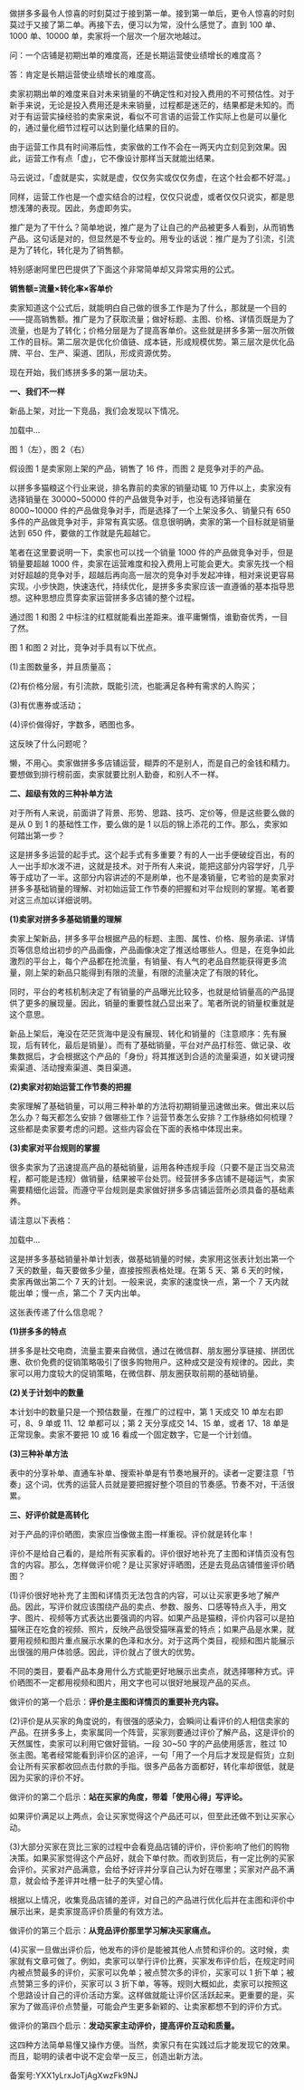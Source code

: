 做拼多多最令人惊喜的时刻莫过于接到第一单。接到第一单后，更令人惊喜的时刻莫过于又接了第二单。再接下去，便习以为常，没什么感觉了。直到 100 单、1000 单、10000 单，卖家将一个层次一个层次地越过。

问：一个店铺是初期出单的难度高，还是长期运营使业绩增长的难度高？

答：肯定是长期运营使业绩增长的难度高。

卖家初期出单的难度来自对未来销量的不确定性和对投入费用的不可预估性。对于新手来说，无论是投入费用还是未来销量，过程都是迷茫的，结果都是未知的。而对于有运营实操经验的卖家来说，看似不可言语的运营工作实际上也是可以量化的，通过量化细节过程可以达到量化结果的目的。

由于运营工作具有时间滞后性，卖家做的工作不会在一两天内立刻见到效果。因此，运营工作有点「虚」，它不像设计那样当天就能出结果。

马云说过，「虚就是实，实就是虚，仅仅务实或仅仅务虚，在这个社会都不好混。」

同样，运营工作也是一个虚实结合的过程，仅仅只说虚，或者仅仅只说实，都是思想浅薄的表现。因此，务虚即务实。

推广是为了干什么？简单地说，推广是为了让自己的产品被更多人看到，从而销售产品。这句话是对的，但显然是不专业的。用专业的话说：推广是为了引流，引流是为了转化，转化是为了销售额。

特别感谢阿里巴巴提供了下面这个非常简单却又异常实用的公式。

**销售额=流量×转化率×客单价**

卖家知道这个公式后，就能明白自己做的很多工作是为了什么，那就是一个目的——提高销售额。推广是为了获取流量；做好标题、主图、价格、详情页既是为了流量，也是为了转化；价格分层是为了提高客单价。这些就是拼多多第一层次所做工作的目标。第二层次是优化价值链、成本链，形成规模优势。第三层次是优化品牌、平台、生产、渠道、团队，形成资源优势。

现在开始，我们练拼多多的第一层功夫。

**一、我们不一样**

新品上架，对比一下竞品，我们会发现以下情况。

加载中...

图 1（左），图 2（右）

假设图 1 是卖家刚上架的产品，销售了 16 件，而图 2 是竞争对手的产品。

以拼多多猫粮这个行业来说，排名靠前的卖家的销量动辄 10 万件以上，卖家没有选择销量在 30000\~50000 件的产品做竞争对手，也没有选择销量在 8000\~10000 件的产品做竞争对手，而是选择了一个上架没多久、销量只有 650 多件的产品做竞争对手，非常有真实感。信息很明确，卖家的第一个目标就是销量达到 650 件，要做的工作就是先超越它。

笔者在这里要说明一下，卖家也可以找一个销量 1000 件的产品做竞争对手，但是销量要超越 1000 件，卖家在运营难度和投入费用上可能会更大。卖家先找一个相对好超越的竞争对手，超越后再向高一层次的竞争对手发起冲锋，相对来说更容易实现。小步快跑，快速迭代，持续优化，是拼多多卖家应该一直遵循的基本指导思想。这种思想应贯穿卖家运营拼多多店铺的整个过程。

通过图 1 和图 2 中标注的红框就能看出差距来。谁平庸懒惰，谁勤奋优秀，一目了然。

图 1 和图 2 对比，竞争对手具有以下优点。

\(1\)主图数量多，并且质量高；

\(2\)有价格分层，有引流款，既能引流，也能满足各种有需求的人购买；

\(3\)有优惠券或活动；

\(4\)评价做得好，字数多，晒图也多。

这反映了什么问题呢？

懒，不用心。卖家做拼多多店铺运营，糊弄的不是别人，而是自己的金钱和精力。要想做到排行榜前面，卖家就要比别人勤奋，和别人不一样。

**二、超级有效的三种补单方法**

对于所有人来说，前面讲了背景、形势、思路、技巧、定价等，但是这些要么做的是从 0 到 1 的基础性工作，要么做的是 1 以后的锦上添花的工作。那么，卖家如何踏出第一步？

这是拼多多运营的起手式。这个起手式有多重要？有的人一出手便破绽百出，有的人一出手却水泼不进，这就是技术。对于所有人来说，能把这部分内容学好，几乎等于成功了一半。这部分内容讲述的不是刷单，也不是凑销量，它考验的是卖家对拼多多基础销量的理解、对初始运营工作节奏的把握和对平台规则的掌握。笔者要对这三点加以详细说明。

**\(1\)卖家对拼多多基础销量的理解**

卖家上架新品，拼多多平台根据产品的标题、主图、属性、价格、服务承诺、详情页等信息给出初步的产品画像，产品画像决定了推送给哪些人。但是，在竞争如此激烈的平台上，每个产品都在抢流量，有销量、有人气的老品自然能获得更多流量，刚上架的新品只能得到有限的流量，有限的流量决定了有限的转化。

同时，平台的考核机制决定了有销量的产品曝光比较多，也就是给销量高的产品提供了更多的展现量。因此，销量的重要性就凸显出来了。笔者所说的销量权重就是这个意思。

新品上架后，淹没在茫茫货海中是没有展现、转化和销量的（注意顺序：先有展现，后有转化，最后是销量）。而有了基础销量，平台对产品打标签、做记录、收集数据后，才会根据这个产品的「身份」将其推送到合适的流量渠道，如关键词搜索渠道、活动搜索渠道、类目渠道。

**\(2\)卖家对初始运营工作节奏的把握**

卖家理解了基础销量，可以用三种补单的方法将初期销量迅速做出来。做出来以后怎么办？每天都怎么安排？做哪些工作？运营节奏怎么安排？工作脉络如何梳理？这些都是卖家要考虑的问题。这些内容会在下面的表格中体现出来。

**\(3\)卖家对平台规则的掌握**

很多卖家为了迅速提高产品的基础销量，运用各种违规手段（只要不是正当交易流程，都可能是违规）做销量，结果被平台处罚。经营拼多多店铺不是碰运气，卖家需要精细化运营。而遵守平台规则是卖家做好拼多多店铺运营所必须具备的基础素养。

请注意以下表格：

加载中...

这是拼多多基础销量补单计划表，做基础销量的时候，卖家用这张表计划出第一个 7 天的数量，每天要做多少量，直接按照表格处理。在第 5 天、第 6 天的时候，卖家再做出第二个 7 天的计划。一般来说，卖家的速度快一点，第一个 7 天内就能出单；慢一点，第二个 7 天内出单。

这张表传递了什么信息呢？

**\(1\)拼多多的特点**

拼多多是社交电商，流量主要来自微信，通过在微信群、朋友圈分享链接、拼团优惠、砍价免费的促销策略吸引了很多购物用户。这种成交是没有规律的。因此，卖家可以用力度较大的促销策略，在微信群、朋友圈获取前期的基础销量。

**\(2\)关于计划中的数量**

本计划中的数量只是一个预估数量，在推广的过程中，第 1 天成交 10 单左右即可，8、9 单或 11、12 单都可以；第 2 天分享成交 14、15 单，或者 17、18 单是正常现象。卖家不要把 10 或 16 看成一个固定数字，它是一个计划值。

**\(3\)三种补单方法**

表中的分享补单、直通车补单、搜索补单是有节奏地展开的。读者一定要注意「节奏」这个词，优秀的运营人员就是要把握好整个项目的节奏感。节奏不对，干活很累。

**三、好评价就是高转化**

对于产品的评价晒图，卖家应当像做主图一样重视。评价就是转化率！

评价不是给自己看的，是给所有买家看的。评价很好地补充了主图和详情页没有包含的内容。那么，怎样做评价呢？是让买家好评晒图，还是去竞品店铺借鉴评价晒图？

\(1\)评价很好地补充了主图和详情页无法包含的内容，可以让买家更多地了解产品。因此，写评价就应该围绕产品的卖点、参数、服务、口感等特点入手，用文字、图片、视频等方式表达出要强调的内容。如果产品是猫粮，评价内容可以是拍猫咪正在吃食的视频、照片，反映产品很受猫咪喜爱的特点；如果产品是水果，就要用视频和图片重点展示水果的色泽和水分。对于这两个类目，视频和图片能展示出很强的用户体验感。因此，评价就占了很大的优势。

不同的类目，要看产品本身用什么方式能更好地展示出卖点，就选择哪种方式。评价晒图不一定都用视频和图片，用文字也可以很好地展现产品的买点。

做评价的第一个启示：**评价是主图和详情页的重要补充内容。**

\(2\)评价是从买家的角度说的，有很强的感染力，会瞬间让看评价的人相信卖家的产品。在拼多多上，卖家属同一个阵营，买家则要通过评价了解产品，这是评价的天然属性，卖家可以利用它做好营销。一段 30\~50 字的产品使用感言，胜过 10 张主图。笔者经常能看到评价区的追评，一句「用了一个月后才发现是假货」立刻会让所有买家都收回点击付款的手指。很多产品各方面都好，转化率却很低，就是因为买家的评价不好。

做评价的第二个启示：**站在买家的角度，带着「使用心得」写评论。**

如果评价满足以上两点，会让买家觉得这个产品还可以，但至此还做不到让买家心动。

\(3\)大部分买家在货比三家的过程中会看竞品店铺的评价，评价影响了他们的购物决策。如果买家觉得这个产品好，就会下单付款。而收到货后，有一定比例的买家会评价。买家对产品满意，会给予好评并分享自己认为好在哪里；买家对产品不满意，就会给予差评并吐槽一肚子的失望心情。

根据以上情况，收集竞品店铺的差评，对自己的产品进行优化后并在主图和评价中展示出来，是卖家提高评价质量的有效方法。

做评价的第三个启示：**从竞品评价那里学习解决买家痛点。**

\(4\)买家一旦做出评价后，他发布的评价是能被其他人点赞和评价的。这时候，卖家就有文章可做了。例如，卖家可以举行评价比赛，买家发布评价后，在规定时间内被点赞最多的评价，买家可以免单；被点赞次多的评价，买家可以 1 折下单；被点赞第三多的评价，买家可以 3 折下单，等等。规则大概如此，卖家可以按照这个思路设计自己的评价活动方案。这样做就能让评价区活跃起来。更重要的是，买家为了做高评价点赞量，可能会产生更多新颖的、让卖家都想不到的评价方式。

做评价的第四个启示：**发动买家主动评价，提高评价互动和质量。**

这四种方法简单易懂又操作方便。当然，卖家只有在实践过后才能发现它的效果。而且，聪明的读者中说不定会举一反三，创造出新方法。

备案号:YXX1yLrxJoTjAgXwzFk9NJ